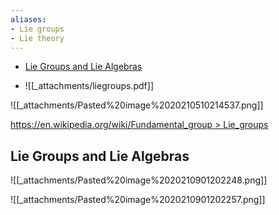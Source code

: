 ```yaml
---
aliases:
- Lie groups
- Lie theory
---
```


-   [Lie Groups and Lie Algebras](#lie-groups-and-lie-algebras)














-   ![[_attachments/liegroups.pdf]]

![[_attachments/Pasted%20image%2020210510214537.png]]

[https://en.wikipedia.org/wiki/Fundamental_group \> Lie_groups](https://en.wikipedia.org/wiki/Fundamental_group#Lie_groups)

Lie Groups and Lie Algebras
---------------------------

![[_attachments/Pasted%20image%2020210901202248.png]]

![[_attachments/Pasted%20image%2020210901202257.png]]
